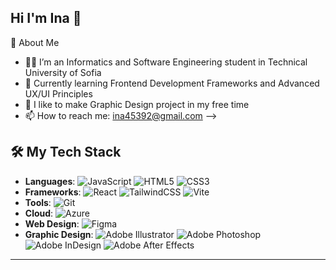 

## Hi I'm Ina 👋



🚀 About Me

- 👩‍💻 I’m an Informatics and Software Engineering student in Technical University of Sofia 
- 🌱 Currently learning Frontend Development Frameworks and Advanced UX/UI Principles
- 🎨 I like to make Graphic Design project in my free time
- 📫 How to reach me: ina45392@gmail.com
-->
## 🛠️ My Tech Stack
- **Languages**: ![JavaScript](https://img.shields.io/badge/javascript-%23323330.svg?style=for-the-badge&logo=javascript&logoColor=%23F7DF1E) ![HTML5](https://img.shields.io/badge/html5-%23E34F26.svg?style=for-the-badge&logo=html5&logoColor=white) ![CSS3](https://img.shields.io/badge/css3-%231572B6.svg?style=for-the-badge&logo=css3&logoColor=white) 
- **Frameworks**: ![React](https://img.shields.io/badge/react-%2320232a.svg?style=for-the-badge&logo=react&logoColor=%2361DAFB) ![TailwindCSS](https://img.shields.io/badge/tailwindcss-%2338B2AC.svg?style=for-the-badge&logo=tailwind-css&logoColor=white) ![Vite](https://img.shields.io/badge/vite-%23646CFF.svg?style=for-the-badge&logo=vite&logoColor=white)
- **Tools**: ![Git](https://img.shields.io/badge/git-%23F05033.svg?style=for-the-badge&logo=git&logoColor=white)
- **Cloud**: ![Azure](https://img.shields.io/badge/azure-%230072C6.svg?style=for-the-badge&logo=microsoftazure&logoColor=white)
- **Web Design**: ![Figma](https://img.shields.io/badge/figma-%23F24E1E.svg?style=for-the-badge&logo=figma&logoColor=white)
- **Graphic Design**: ![Adobe Illustrator](https://img.shields.io/badge/adobe%20illustrator-%23FF9A00.svg?style=for-the-badge&logo=adobe%20illustrator&logoColor=white) ![Adobe Photoshop](https://img.shields.io/badge/adobe%20photoshop-%2331A8FF.svg?style=for-the-badge&logo=adobe%20photoshop&logoColor=white) ![Adobe InDesign](https://img.shields.io/badge/Adobe%20InDesign-49021F?style=for-the-badge&logo=adobeindesign&logoColor=white) ![Adobe After Effects](https://img.shields.io/badge/Adobe%20After%20Effects-9999FF.svg?style=for-the-badge&logo=Adobe%20After%20Effects&logoColor=white)

---
